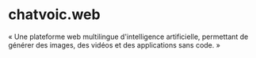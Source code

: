 # chatvoic.web
 « Une plateforme web multilingue d'intelligence artificielle, permettant de générer des images, des vidéos et des applications sans code. »
